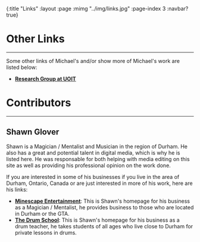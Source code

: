 {:title "Links"
 :layout :page
 :mimg "../img/links.jpg"
 :page-index 3
 :navbar? true}
 
# Other Links
<hr/>

Some other links of Michael's and/or show more of Michael's work are listed below:

- **<a href="http://db.science.uoit.ca/" target="_blank">Research Group at UOIT</a>**

# Contributors
<hr/>

## Shawn Glover
 
Shawn is a Magician / Mentalist and Musician in the region of Durham. He also has a great and potential talent in digital media, which is why he is listed here. He was responsable for both helping with media editing on this site as well as providing his professional opinion on the work done.
 
If you are interested in some of his businesses if you live in the area of Durham, Ontario, Canada or are just interested in more of his work, here are his links:

- **<a href="https://mindscape-entertainment.com/" target="_blank">Minescape Entertainment</a>**: This is Shawn's homepage for his business as a Magician / Mentalist, he provides business to those who are located in Durham or the GTA.
- **<a href="http://www.thedrumschool.ca/" target="_blank">The Drum School</a>**: This is Shawn's homepage for his business as a drum teacher, he takes students of all ages who live close to Durham for private lessons in drums.
